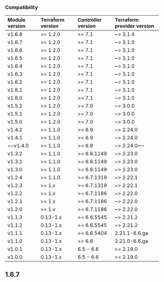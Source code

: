 ### Compatibility

| Module version | Terraform version | Controller version | Terraform provider version |
| :------------- | :---------------- | :----------------- | :------------------------- |
| v1.6.8         | >= 1.2.0          | >= 7.1             | ~> 3.1.4                   |
| v1.6.7         | >= 1.2.0          | >= 7.1             | ~> 3.1.0                   |
| v1.6.6         | >= 1.2.0          | >= 7.1             | ~> 3.1.0                   |
| v1.6.5         | >= 1.2.0          | >= 7.1             | ~> 3.1.0                   |
| v1.6.4         | >= 1.2.0          | >= 7.1             | ~> 3.1.0                   |
| v1.6.3         | >= 1.2.0          | >= 7.1             | ~> 3.1.0                   |
| v1.6.2         | >= 1.2.0          | >= 7.1             | ~> 3.1.0                   |
| v1.6.1         | >= 1.2.0          | >= 7.1             | ~> 3.1.0                   |
| v1.6.0         | >= 1.2.0          | >= 7.1             | ~> 3.1.0                   |
| v1.5.2         | >= 1.2.0          | >= 7.0             | ~> 3.0.0                   |
| v1.5.1         | >= 1.2.0          | >= 7.0             | ~> 3.0.0                   |
| v1.5.0         | >= 1.2.0          | >= 7.0             | ~> 3.0.0                   |
| v1.4.2         | >= 1.1.0          | >= 6.9             | ~> 2.24.0                  |
| v1.4.1         | >= 1.1.0          | >= 6.9             | ~> 2.24.0                  |
| ~~v1.4.0       | >= 1.1.0          | >= 6.9             | ~> 2.24.0~~                |
| v1.3.2         | >= 1.1.0          | >= 6.8.1148        | ~> 2.23.0                  |
| v1.3.1         | >= 1.1.0          | >= 6.8.1148        | ~> 2.23.0                  |
| v1.3.0         | >= 1.1.0          | >= 6.8.1148        | ~> 2.23.0                  |
| v1.2.4         | >= 1.1.0          | >= 6.7.1319        | ~> 2.22.1                  |
| v1.2.3         | >= 1.x            | >= 6.7.1319        | ~> 2.22.1                  |
| v1.2.2         | >= 1.x            | >= 6.7.1186        | ~> 2.22.0                  |
| v1.2.1         | >= 1.x            | >= 6.7.1186        | ~> 2.22.0                  |
| v1.2.0         | >= 1.x            | >= 6.7.1186        | ~> 2.22.0                  |
| v1.1.3         | 0.13-1.x          | >= 6.6.5545        | ~> 2.21.2                  |
| v1.1.2         | 0.13-1.x          | >= 6.6.5545        | ~> 2.21.2                  |
| v1.1.1         | 0.13-1.x          | >= 6.6.5404        | 2.21.1-6.6.ga              |
| v1.1.0         | 0.13-1.x          | >= 6.6             | 2.21.0-6.6.ga              |
| v1.0.1         | 0.13-1.x          | 6.5 - 6.6          | >= 2.19.0                  |
| v1.0.0         | 0.13-1.x          | 6.5 - 6.6          | >= 2.19.0                  |

## 1.6.7
